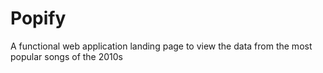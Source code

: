 # Popify
A functional web application landing page to view the data from the most popular songs of the 2010s
